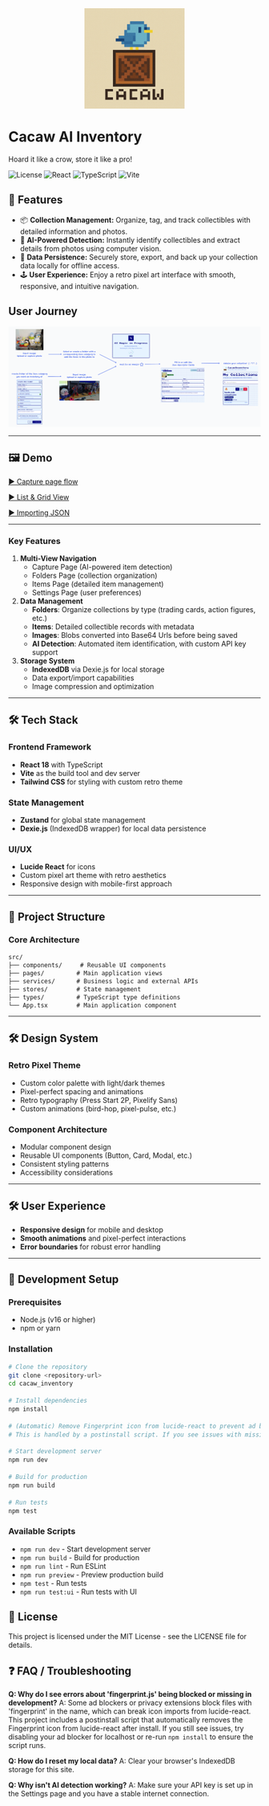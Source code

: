 <div style="display:grid; place-items: center;">
   <img width="200" src="demo/app_logo.png" />
</div>

# Cacaw AI Inventory

Hoard it like a crow, store it like a pro!

![License](https://img.shields.io/badge/license-MIT-blue.svg)
![React](https://img.shields.io/badge/React-18-blue?logo=react)
![TypeScript](https://img.shields.io/badge/TypeScript-4.x-blue?logo=typescript)
![Vite](https://img.shields.io/badge/Vite-4.x-blue?logo=vite)

## 🎯 Features

- 📦 **Collection Management:** Organize, tag, and track collectibles with detailed information and photos.
- 🤖 **AI-Powered Detection:** Instantly identify collectibles and extract details from photos using computer vision.
- 💾 **Data Persistence:** Securely store, export, and back up your collection data locally for offline access.
- 🕹️ **User Experience:** Enjoy a retro pixel art interface with smooth, responsive, and intuitive navigation.

## User Journey

![](./CACAW%20USER%20JOURNEY%20MAP.png)

---

## 🖼️ Demo

[▶️ Capture page flow](https://github.com/lyqht/cacaw_inventory/blob/883f09f56adaa9d118fbfd09a476f2d1cb7748a1/demo/Capture%20page%20flow%20-%20teck%20-%20with%20captions.mp4)

[▶️ List & Grid View](https://github.com/lyqht/cacaw_inventory/blob/883f09f56adaa9d118fbfd09a476f2d1cb7748a1/demo/List%20%26%20Grid%20View%20-%20with%20captions.mp4)

[▶️ Importing JSON](https://github.com/lyqht/cacaw_inventory/blob/883f09f56adaa9d118fbfd09a476f2d1cb7748a1/demo/Import%20demo%20-%20with%20captions.mp4)

---

### **Key Features**

1. **Multi-View Navigation**
   - Capture Page (AI-powered item detection)
   - Folders Page (collection organization)
   - Items Page (detailed item management)
   - Settings Page (user preferences)
2. **Data Management**
   - **Folders**: Organize collections by type (trading cards, action figures, etc.)
   - **Items**: Detailed collectible records with metadata
   - **Images**: Blobs converted into Base64 Urls before being saved
   - **AI Detection**: Automated item identification, with custom API key support
3. **Storage System**
   - **IndexedDB** via Dexie.js for local storage
   - Data export/import capabilities
   - Image compression and optimization

---

## 🛠️ Tech Stack

### **Frontend Framework**

- **React 18** with TypeScript
- **Vite** as the build tool and dev server
- **Tailwind CSS** for styling with custom retro theme

### **State Management**

- **Zustand** for global state management
- **Dexie.js** (IndexedDB wrapper) for local data persistence

### **UI/UX**

- **Lucide React** for icons
- Custom pixel art theme with retro aesthetics
- Responsive design with mobile-first approach

---

## 📁 Project Structure

### **Core Architecture**

```
src/
├── components/     # Reusable UI components
├── pages/         # Main application views
├── services/      # Business logic and external APIs
├── stores/        # State management
├── types/         # TypeScript type definitions
└── App.tsx        # Main application component
```

---

## 🛠️ Design System

### **Retro Pixel Theme**

- Custom color palette with light/dark themes
- Pixel-perfect spacing and animations
- Retro typography (Press Start 2P, Pixelify Sans)
- Custom animations (bird-hop, pixel-pulse, etc.)

### **Component Architecture**

- Modular component design
- Reusable UI components (Button, Card, Modal, etc.)
- Consistent styling patterns
- Accessibility considerations

---

## 🛠️ User Experience

- **Responsive design** for mobile and desktop
- **Smooth animations** and pixel-perfect interactions
- **Error boundaries** for robust error handling

---

## 🚀 Development Setup

### Prerequisites

- Node.js (v16 or higher)
- npm or yarn

### Installation

```bash
# Clone the repository
git clone <repository-url>
cd cacaw_inventory

# Install dependencies
npm install

# (Automatic) Remove Fingerprint icon from lucide-react to prevent ad blocker issues
# This is handled by a postinstall script. If you see issues with missing icons, see FAQ below.

# Start development server
npm run dev

# Build for production
npm run build

# Run tests
npm test
```

### Available Scripts

- `npm run dev` - Start development server
- `npm run build` - Build for production
- `npm run lint` - Run ESLint
- `npm run preview` - Preview production build
- `npm test` - Run tests
- `npm run test:ui` - Run tests with UI

## 📄 License

This project is licensed under the MIT License - see the LICENSE file for details.

## ❓ FAQ / Troubleshooting

**Q: Why do I see errors about 'fingerprint.js' being blocked or missing in development?**
A: Some ad blockers or privacy extensions block files with 'fingerprint' in the name, which can break icon imports from lucide-react. This project includes a postinstall script that automatically removes the Fingerprint icon from lucide-react after install. If you still see issues, try disabling your ad blocker for localhost or re-run `npm install` to ensure the script runs.

**Q: How do I reset my local data?**
A: Clear your browser's IndexedDB storage for this site.

**Q: Why isn't AI detection working?**
A: Make sure your API key is set up in the Settings page and you have a stable internet connection.
